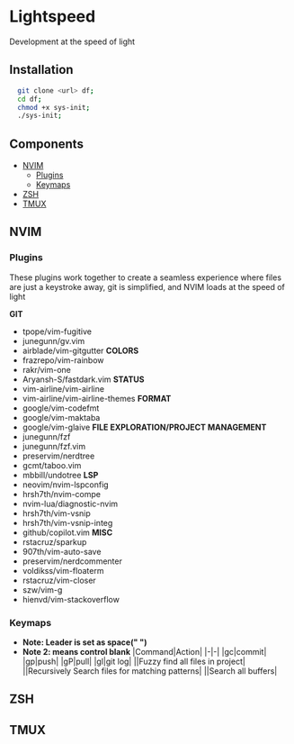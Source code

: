 # Lightspeed

Development at the speed of light

## Installation

```bash
  git clone <url> df;
  cd df;
  chmod +x sys-init;
  ./sys-init;
```

## Components

- [NVIM](##NVIM)
  - [Plugins](###Plugins)
  - [Keymaps](###Keymaps)
- [ZSH](##ZSH)
- [TMUX](##TMUX)

## NVIM

### Plugins

These plugins work together to create a seamless experience where
files are just a keystroke away, git is simplified, and NVIM loads at the speed of light

**GIT**

- tpope/vim-fugitive
- junegunn/gv.vim
- airblade/vim-gitgutter
  **COLORS**
- frazrepo/vim-rainbow
- rakr/vim-one
- Aryansh-S/fastdark.vim
  **STATUS**
- vim-airline/vim-airline
- vim-airline/vim-airline-themes
  **FORMAT**
- google/vim-codefmt
- google/vim-maktaba
- google/vim-glaive
  **FILE EXPLORATION/PROJECT MANAGEMENT**
- junegunn/fzf
- junegunn/fzf.vim
- preservim/nerdtree
- gcmt/taboo.vim
- mbbill/undotree
  **LSP**
- neovim/nvim-lspconfig
- hrsh7th/nvim-compe
- nvim-lua/diagnostic-nvim
- hrsh7th/vim-vsnip
- hrsh7th/vim-vsnip-integ
- github/copilot.vim
  **MISC**
- rstacruz/sparkup
- 907th/vim-auto-save
- preservim/nerdcommenter
- voldikss/vim-floaterm
- rstacruz/vim-closer
- szw/vim-g
- hienvd/vim-stackoverflow

### Keymaps

- **Note: Leader is set as space(" ")**
- **Note 2: <C-blank> means control blank**
  |Command|Action|
  |-|-|
  |<leader>gc|commit|
  |<leader>gp|push|
  |<leader>gP|pull|
  |<leader>gl|git log|
  |<C-p>|Fuzzy find all files in project|
  |<C-r>|Recursively Search files for matching patterns|
  |<C-b>|Search all buffers|

## ZSH

## TMUX
